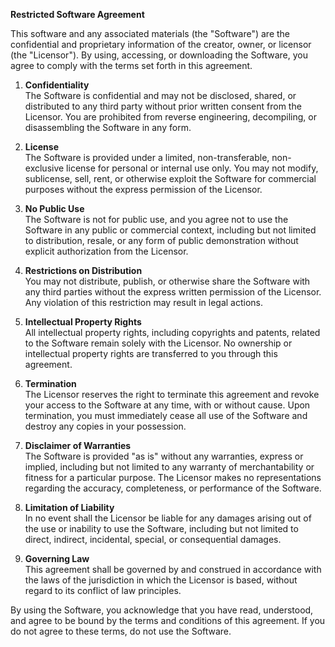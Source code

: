 **Restricted Software Agreement**

This software and any associated materials (the "Software") are the confidential and proprietary information of the creator, owner, or licensor (the "Licensor"). By using, accessing, or downloading the Software, you agree to comply with the terms set forth in this agreement.

1. **Confidentiality**  
   The Software is confidential and may not be disclosed, shared, or distributed to any third party without prior written consent from the Licensor. You are prohibited from reverse engineering, decompiling, or disassembling the Software in any form.

2. **License**  
   The Software is provided under a limited, non-transferable, non-exclusive license for personal or internal use only. You may not modify, sublicense, sell, rent, or otherwise exploit the Software for commercial purposes without the express permission of the Licensor.

3. **No Public Use**  
   The Software is not for public use, and you agree not to use the Software in any public or commercial context, including but not limited to distribution, resale, or any form of public demonstration without explicit authorization from the Licensor.

4. **Restrictions on Distribution**  
   You may not distribute, publish, or otherwise share the Software with any third parties without the express written permission of the Licensor. Any violation of this restriction may result in legal actions.

5. **Intellectual Property Rights**  
   All intellectual property rights, including copyrights and patents, related to the Software remain solely with the Licensor. No ownership or intellectual property rights are transferred to you through this agreement.

6. **Termination**  
   The Licensor reserves the right to terminate this agreement and revoke your access to the Software at any time, with or without cause. Upon termination, you must immediately cease all use of the Software and destroy any copies in your possession.

7. **Disclaimer of Warranties**  
   The Software is provided "as is" without any warranties, express or implied, including but not limited to any warranty of merchantability or fitness for a particular purpose. The Licensor makes no representations regarding the accuracy, completeness, or performance of the Software.

8. **Limitation of Liability**  
   In no event shall the Licensor be liable for any damages arising out of the use or inability to use the Software, including but not limited to direct, indirect, incidental, special, or consequential damages.

9. **Governing Law**  
   This agreement shall be governed by and construed in accordance with the laws of the jurisdiction in which the Licensor is based, without regard to its conflict of law principles.

By using the Software, you acknowledge that you have read, understood, and agree to be bound by the terms and conditions of this agreement. If you do not agree to these terms, do not use the Software.